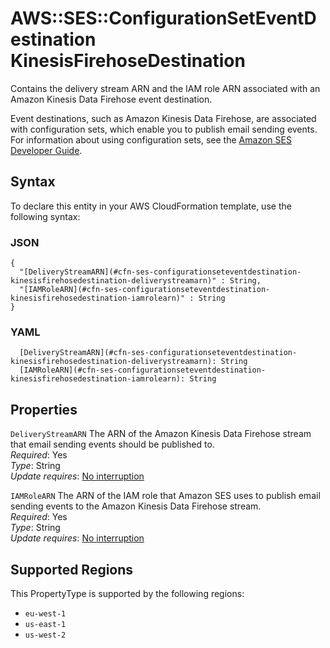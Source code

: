 # AWS::SES::ConfigurationSetEventDestination KinesisFirehoseDestination<a name="aws-properties-ses-configurationseteventdestination-kinesisfirehosedestination"></a>

Contains the delivery stream ARN and the IAM role ARN associated with an Amazon Kinesis Data Firehose event destination\.

Event destinations, such as Amazon Kinesis Data Firehose, are associated with configuration sets, which enable you to publish email sending events\. For information about using configuration sets, see the [Amazon SES Developer Guide](https://docs.aws.amazon.com/ses/latest/DeveloperGuide/monitor-sending-activity.html)\.

## Syntax<a name="aws-properties-ses-configurationseteventdestination-kinesisfirehosedestination-syntax"></a>

To declare this entity in your AWS CloudFormation template, use the following syntax:

### JSON<a name="aws-properties-ses-configurationseteventdestination-kinesisfirehosedestination-syntax.json"></a>

```
{
  "[DeliveryStreamARN](#cfn-ses-configurationseteventdestination-kinesisfirehosedestination-deliverystreamarn)" : String,
  "[IAMRoleARN](#cfn-ses-configurationseteventdestination-kinesisfirehosedestination-iamrolearn)" : String
}
```

### YAML<a name="aws-properties-ses-configurationseteventdestination-kinesisfirehosedestination-syntax.yaml"></a>

```
  [DeliveryStreamARN](#cfn-ses-configurationseteventdestination-kinesisfirehosedestination-deliverystreamarn): String
  [IAMRoleARN](#cfn-ses-configurationseteventdestination-kinesisfirehosedestination-iamrolearn): String
```

## Properties<a name="aws-properties-ses-configurationseteventdestination-kinesisfirehosedestination-properties"></a>

`DeliveryStreamARN`  <a name="cfn-ses-configurationseteventdestination-kinesisfirehosedestination-deliverystreamarn"></a>
The ARN of the Amazon Kinesis Data Firehose stream that email sending events should be published to\.  
*Required*: Yes  
*Type*: String  
*Update requires*: [No interruption](https://docs.aws.amazon.com/AWSCloudFormation/latest/UserGuide/using-cfn-updating-stacks-update-behaviors.html#update-no-interrupt)

`IAMRoleARN`  <a name="cfn-ses-configurationseteventdestination-kinesisfirehosedestination-iamrolearn"></a>
The ARN of the IAM role that Amazon SES uses to publish email sending events to the Amazon Kinesis Data Firehose stream\.  
*Required*: Yes  
*Type*: String  
*Update requires*: [No interruption](https://docs.aws.amazon.com/AWSCloudFormation/latest/UserGuide/using-cfn-updating-stacks-update-behaviors.html#update-no-interrupt)

## Supported Regions

This PropertyType is supported by the following regions:

- `eu-west-1`
- `us-east-1`
- `us-west-2`
